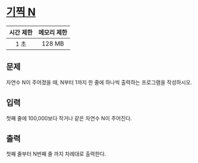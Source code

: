 # [기찍 N](https://www.acmicpc.net/problem/2742)

| 시간 제한 | 메모리 제한 |
| :-------: | :---------: |
| 1 초      | 128 MB      |

## 문제

자연수 N이 주어졌을 때, N부터 1까지 한 줄에 하나씩 출력하는 프로그램을 작성하시오.


## 입력

첫째 줄에 100,000보다 작거나 같은 자연수 N이 주어진다.


## 출력

첫째 줄부터 N번째 줄 까지 차례대로 출력한다.

